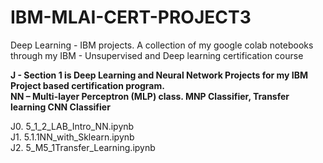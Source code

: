 # IBM-MLAI-CERT-PROJECT3
 Deep Learning - IBM projects. A collection of my google colab notebooks through my IBM - Unsupervised and Deep learning certification course  

****J - Section 1 is Deep Learning and Neural Network Projects for my IBM Project based certification program.  
NN – Multi-layer Perceptron (MLP) class. MNP Classifier, Transfer learning CNN Classifier****

J0. 5_1_2_LAB_Intro_NN.ipynb  
J1. 5.1.1NN_with_Sklearn.ipynb  
J2. 5_M5_1Transfer_Learning.ipynb

